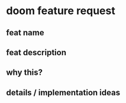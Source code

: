 # doom feature request

## feat name

## feat description

## why this?

## details / implementation ideas




